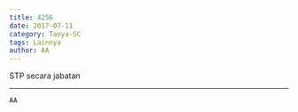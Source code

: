 ```yaml
---
title: 4256
date: 2017-07-11
category: Tanya-SC
tags: Lainnya
author: AA
---
```


STP secara jabatan

---



`AA`

